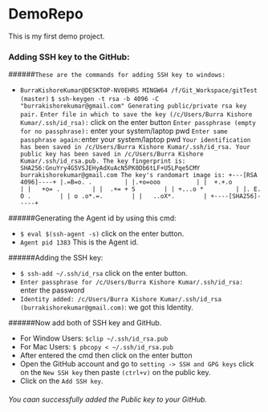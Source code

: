 # DemoRepo
This is my first demo project.
### Adding SSH key to the GitHub:

######`These are the commands for adding SSH key to windows:`

- `BurraKishoreKumar@DESKTOP-NV0EHRS MINGW64 /f/Git_Workspace/gitTest (master)`
`$ ssh-keygen -t rsa -b 4096 -C "burrakishorekumar@gmail.com"
Generating public/private rsa key pair.`
`Enter file in which to save the key (/c/Users/Burra Kishore Kumar/.ssh/id_rsa):` click on the enter button
`Enter passphrase (empty for no passphrase):` enter your system/laptop pwd
`Enter same passphrase again:`enter your system/laptop pwd
`Your identification has been saved in /c/Users/Burra Kishore Kumar/.ssh/id_rsa.
Your public key has been saved in /c/Users/Burra Kishore Kumar/.ssh/id_rsa.pub.
The key fingerprint is:
SHA256:GnuYry4G5VSJEHyAdXuAcN5PK0Db6tLF+U5LPqe5CMY burrakishorekumar@gmail.com
The key's randomart image is:
+---[RSA 4096]----+
|.=B=o. .         |
|.+o=ooo          |
|  +.+.o          |
|   +o= .         |
|  .+= + S        |
| +...o *         |
|. E.  O .        |
| o .o*.=.        |
|   ..oX*.        |
+----[SHA256]-----+
`

######Generating the Agent id by using this cmd:
- `$ eval $(ssh-agent -s)` click on the enter button.
- `Agent pid 1383` This is the Agent id.

######Adding the SSH key:
- `$ ssh-add ~/.ssh/id_rsa` click on the enter button.
- `Enter passphrase for /c/Users/Burra Kishore Kumar/.ssh/id_rsa:` enter the password
- `Identity added: /c/Users/Burra Kishore Kumar/.ssh/id_rsa (burrakishorekumar@gmail.com)`: we got this Identity.

######Now add both of SSH key and GitHub.
- For Window Users: `$clip ~/.ssh/id_rsa.pub`
- For Mac Users: `$ pbcopy < ~/.ssh/id_rsa.pub`
- After entered the cmd then click on the enter button
- Open the GitHub account and go to `setting -> SSH and GPG keys` click on the `New SSH key` then paste `(ctrl+v)` on the public key.
- Click on the `Add SSH key`. 

###### You caan successfully added the Public key to your GitHub.
